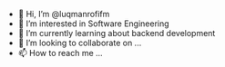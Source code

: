 - 👋 Hi, I’m @luqmanrofifm
- 👀 I’m interested in Software Engineering
- 🌱 I’m currently learning about backend development
- 💞️ I’m looking to collaborate on ...
- 📫 How to reach me ...

<!---
luqmanrofifm/luqmanrofifm is a ✨ special ✨ repository because its `README.md` (this file) appears on your GitHub profile.
You can click the Preview link to take a look at your changes.
--->

